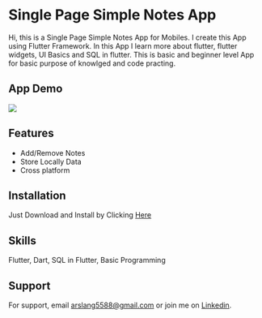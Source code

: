 
# Single Page Simple Notes App

Hi, this is a Single Page Simple Notes App for Mobiles. I create this App using Flutter Framework. In this App I learn more about flutter, flutter widgets, UI Basics and SQL in flutter. This is basic and beginner level App for basic purpose of knowlged and code practing.


## App Demo

<img src="https://github.com/arslanaslam5588/notes_app_sql_lite/blob/master/assets/Demo_App.gif">

## Features

- Add/Remove Notes
- Store Locally Data 
- Cross platform


## Installation

Just Download and Install by Clicking <a href = "https://github.com/arslanaslam5588/notes_app_sql_lite/raw/refs/heads/master/assets/Notes_App_SQL.apk" >Here</a>

  
## Skills
Flutter, Dart, SQL in Flutter, Basic Programming 


## Support

For support, email arslang5588@gmail.com or join me on <a href = "https://www.linkedin.com/in/arslanaslam77/" >Linkedin</a>.

